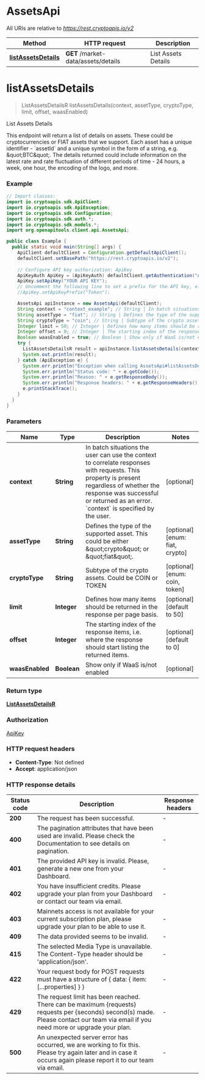 # AssetsApi

All URIs are relative to *https://rest.cryptoapis.io/v2*

Method | HTTP request | Description
------------- | ------------- | -------------
[**listAssetsDetails**](AssetsApi.md#listAssetsDetails) | **GET** /market-data/assets/details | List Assets Details


<a name="listAssetsDetails"></a>
# **listAssetsDetails**
> ListAssetsDetailsR listAssetsDetails(context, assetType, cryptoType, limit, offset, waasEnabled)

List Assets Details

This endpoint will return a list of details on assets. These could be cryptocurrencies or FIAT assets that we support. Each asset has a unique identifier - &#x60;assetId&#x60; and a unique symbol in the form of a string, e.g. \&quot;BTC\&quot;.    The details returned could include information on the latest rate and rate fluctuation of different periods of time - 24 hours, a week, one hour, the encoding of the logo, and more.

### Example
```java
// Import classes:
import io.cryptoapis.sdk.ApiClient;
import io.cryptoapis.sdk.ApiException;
import io.cryptoapis.sdk.Configuration;
import io.cryptoapis.sdk.auth.*;
import io.cryptoapis.sdk.models.*;
import org.openapitools.client.api.AssetsApi;

public class Example {
  public static void main(String[] args) {
    ApiClient defaultClient = Configuration.getDefaultApiClient();
    defaultClient.setBasePath("https://rest.cryptoapis.io/v2");
    
    // Configure API key authorization: ApiKey
    ApiKeyAuth ApiKey = (ApiKeyAuth) defaultClient.getAuthentication("ApiKey");
    ApiKey.setApiKey("YOUR API KEY");
    // Uncomment the following line to set a prefix for the API key, e.g. "Token" (defaults to null)
    //ApiKey.setApiKeyPrefix("Token");

    AssetsApi apiInstance = new AssetsApi(defaultClient);
    String context = "context_example"; // String | In batch situations the user can use the context to correlate responses with requests. This property is present regardless of whether the response was successful or returned as an error. `context` is specified by the user.
    String assetType = "fiat"; // String | Defines the type of the supported asset. This could be either \"crypto\" or \"fiat\".
    String cryptoType = "coin"; // String | Subtype of the crypto assets. Could be COIN or TOKEN
    Integer limit = 50; // Integer | Defines how many items should be returned in the response per page basis.
    Integer offset = 0; // Integer | The starting index of the response items, i.e. where the response should start listing the returned items.
    Boolean waasEnabled = true; // Boolean | Show only if WaaS is/not enabled
    try {
      ListAssetsDetailsR result = apiInstance.listAssetsDetails(context, assetType, cryptoType, limit, offset, waasEnabled);
      System.out.println(result);
    } catch (ApiException e) {
      System.err.println("Exception when calling AssetsApi#listAssetsDetails");
      System.err.println("Status code: " + e.getCode());
      System.err.println("Reason: " + e.getResponseBody());
      System.err.println("Response headers: " + e.getResponseHeaders());
      e.printStackTrace();
    }
  }
}
```

### Parameters

Name | Type | Description  | Notes
------------- | ------------- | ------------- | -------------
 **context** | **String**| In batch situations the user can use the context to correlate responses with requests. This property is present regardless of whether the response was successful or returned as an error. &#x60;context&#x60; is specified by the user. | [optional]
 **assetType** | **String**| Defines the type of the supported asset. This could be either \&quot;crypto\&quot; or \&quot;fiat\&quot;. | [optional] [enum: fiat, crypto]
 **cryptoType** | **String**| Subtype of the crypto assets. Could be COIN or TOKEN | [optional] [enum: coin, token]
 **limit** | **Integer**| Defines how many items should be returned in the response per page basis. | [optional] [default to 50]
 **offset** | **Integer**| The starting index of the response items, i.e. where the response should start listing the returned items. | [optional] [default to 0]
 **waasEnabled** | **Boolean**| Show only if WaaS is/not enabled | [optional]

### Return type

[**ListAssetsDetailsR**](ListAssetsDetailsR.md)

### Authorization

[ApiKey](../README.md#ApiKey)

### HTTP request headers

 - **Content-Type**: Not defined
 - **Accept**: application/json

### HTTP response details
| Status code | Description | Response headers |
|-------------|-------------|------------------|
**200** | The request has been successful. |  -  |
**400** | The pagination attributes that have been used are invalid. Please check the Documentation to see details on pagination. |  -  |
**401** | The provided API key is invalid. Please, generate a new one from your Dashboard. |  -  |
**402** | You have insufficient credits. Please upgrade your plan from your Dashboard or contact our team via email. |  -  |
**403** | Mainnets access is not available for your current subscription plan, please upgrade your plan to be able to use it. |  -  |
**409** | The data provided seems to be invalid. |  -  |
**415** | The selected Media Type is unavailable. The Content-Type header should be &#39;application/json&#39;. |  -  |
**422** | Your request body for POST requests must have a structure of { data: { item: [...properties] } } |  -  |
**429** | The request limit has been reached. There can be maximum {requests} requests per {seconds} second(s) made. Please contact our team via email if you need more or upgrade your plan. |  -  |
**500** | An unexpected server error has occurred, we are working to fix this. Please try again later and in case it occurs again please report it to our team via email. |  -  |

